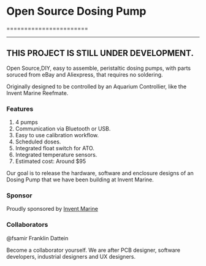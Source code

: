 # Open Source Dosing Pump
=======================



-----------
THIS PROJECT IS STILL UNDER DEVELOPMENT.
-----------

Open Source,DIY, easy to assemble, peristaltic dosing pumps, with parts soruced from eBay and Aliexpress, that requires no soldering.

Originally designed to be controlled by an Aquarium Controllier, like the Invent Marine Reefmate.


### Features
1. 4 pumps
2. Communication via Bluetooth or USB.
3. Easy to use calibration workflow.
4. Scheduled doses.
5. Integrated float switch for ATO.
6. Integrated temperature sensors.
6. Estimated cost: Around $95

Our goal is to release the hardware, software and enclosure designs of an Dosing Pump that we have been building at Invent Marine.


### Sponsor
Proudly sponsored by <a href="http://inventmarine.com" target="_new">Invent Marine</a>

### Collaborators 
@fsamir Franklin Dattein

Become a collaborator yourself. We are after PCB designer, software developers, industrial designers and UX designers.

